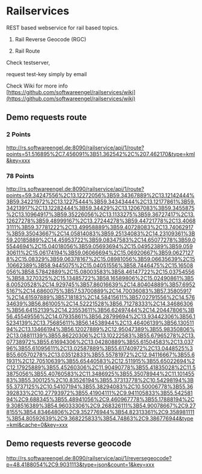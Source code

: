 # Railservices

REST based webservice for rail based topics. 

1. Rail Reverse Geocode (RGC)

2. Rail Route 

Check testserver, 

request test-key simply by email 

Check Wiki for more info [https://github.com/softwareengel/railservices/wiki](https://github.com/softwareengel/railservices/wiki)

## Demo requests route 

### 2 Points

http://rs.softwareengel.de:8090/railservice/api/1/route?points=51.516895%2C7.456091%3B51.362542%2C%207.462170&type=kml&key=xxx

### 78 Points

http://rs.softwareengel.de:8090/railservice/api/1/route?points=59.34247556%2C13.12272056%3B59.34367889%2C13.12142444%3B59.34221972%2C13.12275444%3B59.34343444%2C13.12177861%3B59.34213917%2C13.12282444%3B59.34429%2C13.12067083%3B59.3455875%2C13.10964917%3B59.35226056%2C13.1133275%3B59.36727417%2C13.12627278%3B59.48999167%2C13.27244278%3B59.44721778%2C13.40683111%3B59.37781222%2C13.49958889%3B59.40728083%2C13.74062917%3B59.35043667%2C14.05814083%3B59.25134083%2C14.23109361%3B59.20185889%2C14.45953722%3B59.08347583%2C14.65077278%3B59.05544694%2C15.04018056%3B59.05693694%2C15.04952389%3B59.05930611%2C15.06174194%3B59.06066694%2C15.06920667%3B59.06271278%2C15.08329%3B59.06378167%2C15.08981056%3B59.06635639%2C15.10662389%3B58.9445075%2C15.04051556%3B58.7446475%2C15.16508056%3B58.57842889%2C15.08003583%3B58.46147722%2C15.03754556%3B58.3270325%2C15.13485722%3B58.16589806%2C15.02490861%3B58.00520528%2C14.929745%3B57.86016639%2C14.80404889%3B57.69525167%2C14.6860075%3B57.53700889%2C14.70036083%3B57.35805917%2C14.61597889%3B57.18183%2C14.58415611%3B57.02791556%2C14.57634639%3B56.861005%2C14.52221528%3B56.71278333%2C14.34686306%3B56.64152139%2C14.23553611%3B56.62497444%2C14.20447806%3B56.45549556%2C14.07935861%3B56.28799694%2C13.93442306%3B56.15234139%2C13.75685611%3B56.14538944%2C13.46406139%3B56.13051194%2C13.13466194%3B56.12027889%2C12.95047389%3B55.98350806%2C13.08811139%3B55.86220306%2C13.10222583%3B55.67965278%2C13.07738972%3B55.61694306%2C13.04280889%3B55.61504583%2C13.03796%3B55.61095611%2C13.02587889%3B55.61740972%2C13.0448525%3B55.60570278%2C13.03512833%3B55.55781972%2C12.94116667%3B55.61931%2C12.70510639%3B55.65440583%2C12.511915%3B55.65022694%2C12.17925889%3B55.45260306%2C11.90490778%3B55.41835028%2C11.53875056%3B55.40760583%2C11.3486925%3B55.35078944%2C11.10145583%3B55.300125%2C10.83526194%3B55.37313778%2C10.54298194%3B55.3737125%2C10.54107194%3B55.38294083%2C10.50006778%3B55.36392833%2C10.27793972%3B55.41904111%2C9.941105833%3B55.54258194%2C9.688345%3B55.48941056%2C9.460967778%3B55.17888194%2C9.308516389%3B54.96033306%2C9.268326111%3B54.90078667%2C9.278155%3B54.83464806%2C9.352776944%3B54.82313361%2C9.358981111%3B54.80592639%2C9.368225833%3B54.74863%2C9.386776944&type=kml&cache=0&key=xxx


## Demo requests reverse geocode 


http://rs.softwareengel.de:8090/railservice/api/1/reversegeocode?p=48.4188054%2C9.9031113&type=json&count=1&key=xxx



